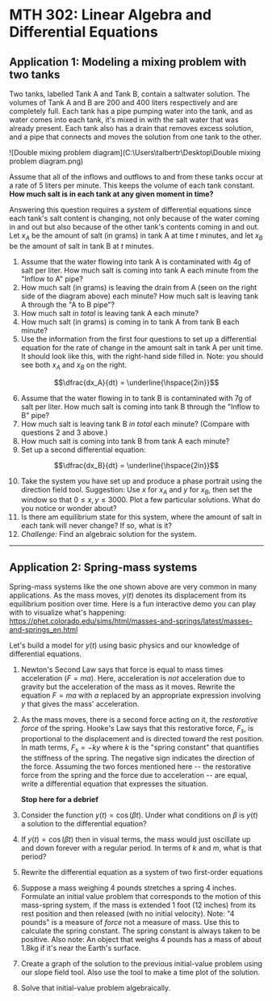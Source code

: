 # MTH 302: Linear Algebra and Differential Equations

## Application 1: Modeling a mixing problem with two tanks

Two tanks, labelled Tank A and Tank B, contain a saltwater solution. The volumes of Tank A and B are 200 and 400 liters respectively and are completely full. Each tank has a pipe pumping water into the tank, and as water comes into each tank, it's mixed in with the salt water that was already present. Each tank also has a drain that removes excess solution, and a pipe that connects and moves the solution from one tank to the other. 

![Double mixing problem diagram](C:\Users\talbertr\Desktop\Double mixing problem diagram.png)

Assume that all of the inflows and outflows to and from these tanks occur at a rate of 5 liters per minute. This keeps the volume of each tank constant. **How much salt is in each tank at any given moment in time?** 

Answering this question requires a *system* of differential equations since each tank's salt content is changing, not only because of the water coming in and out but also because of the other tank's contents coming in and out. Let $x_A$ be the amount of salt (in grams) in tank A at time $t$ minutes, and let $x_B$ be the amount of salt in tank B at $t$ minutes. 

1. Assume that the water flowing into tank A is contaminated with 4g of salt per liter. How much salt is coming into tank A each minute from the "Inflow to A" pipe? 
2. How much salt (in grams) is leaving the drain from A (seen on the right side of the diagram above) each minute? How much salt is leaving tank A through the "A to B pipe"? 
3. How much salt *in total* is leaving tank A each minute? 
4. How much salt (in grams) is coming in to tank A from tank B each minute? 
5. Use the information from the first four questions to set up a differential equation for the rate of change in the amount salt in tank A per unit time. It should look like this, with the right-hand side filled in. Note: you should see both $x_A$ and $x_B$ on the right. 

$$\dfrac{dx_A}{dt} = \underline{\hspace{2in}}$$

6. Assume that the water flowing in to tank B is contaminated with 7g of salt per liter. How much salt is coming into tank B through the "Inflow to B" pipe? 
7. How much salt is leaving tank B *in total* each minute? (Compare with questions 2 and 3 above.)
8. How much salt is coming into tank B from tank A each minute? 
9. Set up a second differential equation: 

$$\dfrac{dx_B}{dt} = \underline{\hspace{2in}}$$

10. Take the system you have set up and produce a phase portrait using the direction field tool. Suggestion: Use $x$ for $x_A$ and $y$ for $x_B$, then set the window so that $0 \leq x,y \leq 3000$. Plot a few particular solutions. What do you notice or wonder about? 
11. Is there am equilibrium state for this system, where the amount of salt in each tank will never change? If so, what is it? 
12. *Challenge:* Find an algebraic solution for the system. 

---

## Application 2: Spring-mass systems 

Spring-mass systems like the one shown above are very common in many applications. As the mass moves, $y(t)$ denotes its displacement from its equilibrium position over time. Here is a fun interactive demo you can play with to visualize what's happening: https://phet.colorado.edu/sims/html/masses-and-springs/latest/masses-and-springs_en.html 

Let's build a model for $y(t)$ using basic physics and our knowledge of differential equations. 

1. Newton's Second Law says that force is equal to mass times acceleration ($F = ma$). Here, acceleration is *not* acceleration due to gravity but the acceleration of the mass as it moves. Rewrite the equation $F = ma$ with $a$ replaced by an appropriate expression involving $y$ that gives the mass' acceleration. 

2. As the mass moves, there is a second force acting on it, the *restorative force* of the spring. Hooke's Law says that this restorative force, $F_s$, is proportional to the displacement and is directed toward the rest position. In math terms, $F_s = -ky$ where $k$ is the "spring constant" that quantifies the stiffness of the spring. The negative sign indicates the direction of the force. Assuming the two forces mentioned here -- the restorative force from the spring and the force due to acceleration -- are equal, write a differential equation that expresses the situation. 

   **Stop here for a debrief** 

3. Consider the function $y(t) = \cos(\beta t)$. Under what conditions on $\beta$ is $y(t)$ a solution to the differential equation? 

4. If $y(t) = \cos(\beta t)$ then in visual terms, the mass would just oscillate up and down forever with a regular period. In terms of $k$ and $m$, what is that period? 

5. Rewrite the differential equation as a system of two first-order equations

6. Suppose a mass weighing 4 pounds stretches a spring 4 inches. Formulate an initial value problem that corresponds to the motion of this mass-spring system, if the mass is extended 1 foot (12 inches) from its rest position and then released (with no initial velocity). Note: "4 pounds" is a measure of *force* not a measure of mass. Use this to calculate the spring constant. The spring constant is always taken to be positive. Also note: An object that weighs 4 pounds has a mass of about 1.8kg if it's near the Earth's surface. 

7. Create a graph of the solution to the previous initial-value problem using our slope field tool. Also use the tool to make a time plot of the solution. 

8. Solve that initial-value problem algebraically. 